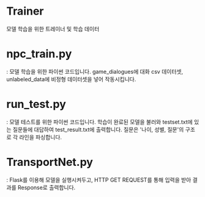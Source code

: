 # Trainer
모델 학습을 위한 트레이너 및 학습 데이터

# npc_train.py
: 모델 학습을 위한 파이썬 코드입니다.
game_dialogues에 대화 csv 데이터셋, unlabeled_data에 비정형 데이터셋을 넣어 작동시킵니다.

# run_test.py
: 모델 테스트를 위한 파이썬 코드입니다.
학습이 완료된 모델을 불러와 testset.txt에 있는 질문들에 대답하여 test_result.txt에 출력합니다.
질문은 '나이, 성별, 질문'의 구조로 각 라인을 파싱합니다.

# TransportNet.py
: Flask를 이용해 모델을 실행시켜두고, HTTP GET REQUEST를 통해 입력을 받아 결과를 Response로 출력합니다.


